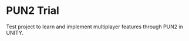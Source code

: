 <h1>PUN2 Trial</h1>
<p>Test project to learn and implement multiplayer features through PUN2 in UNITY.</p>
